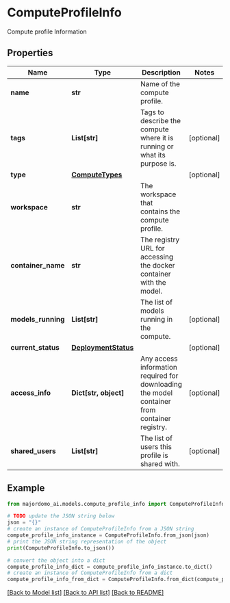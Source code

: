 # ComputeProfileInfo

Compute profile Information

## Properties

Name | Type | Description | Notes
------------ | ------------- | ------------- | -------------
**name** | **str** | Name of the compute profile. | 
**tags** | **List[str]** | Tags to describe the compute where it is running or what its purpose is. | [optional] 
**type** | [**ComputeTypes**](ComputeTypes.md) |  | [optional] 
**workspace** | **str** | The workspace that contains the compute profile. | 
**container_name** | **str** | The registry URL for accessing the docker container with the model. | 
**models_running** | **List[str]** | The list of models running in the compute. | [optional] 
**current_status** | [**DeploymentStatus**](DeploymentStatus.md) |  | [optional] 
**access_info** | **Dict[str, object]** | Any access information required for downloading the model container from container registry. | [optional] 
**shared_users** | **List[str]** | The list of users this profile is shared with. | [optional] 

## Example

```python
from majordomo_ai.models.compute_profile_info import ComputeProfileInfo

# TODO update the JSON string below
json = "{}"
# create an instance of ComputeProfileInfo from a JSON string
compute_profile_info_instance = ComputeProfileInfo.from_json(json)
# print the JSON string representation of the object
print(ComputeProfileInfo.to_json())

# convert the object into a dict
compute_profile_info_dict = compute_profile_info_instance.to_dict()
# create an instance of ComputeProfileInfo from a dict
compute_profile_info_from_dict = ComputeProfileInfo.from_dict(compute_profile_info_dict)
```
[[Back to Model list]](../README.md#documentation-for-models) [[Back to API list]](../README.md#documentation-for-api-endpoints) [[Back to README]](../README.md)


